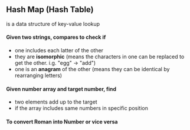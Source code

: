 ## Hash Map (Hash Table)

is a data structure of key-value lookup

#### Given two strings, compares to check if

- one includes each latter of the other
- they are **isomorphic** (means the characters in one can be replaced to get the other. i.g. "egg" -> "add")
- one is an **anagram** of the other (means they can be identical by rearranging letters)

#### Given number array and target number, find

- two elements add up to the target
- if the array includes same numbers in specific position

#### To convert Roman into Number or vice versa
